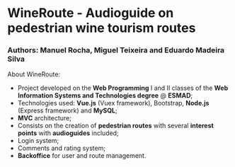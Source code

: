 # WineRoute - Audioguide on pedestrian wine tourism routes
### Authors: Manuel Rocha, Miguel Teixeira and Eduardo Madeira Silva
About WineRoute:


- Project developed on the <b>Web Programming</b> I and II classes of the <b>Web Information Systems and Technologies degree</b> @ <b>ESMAD</b>;
- Technologies used: <b>Vue.js</b> (Vuex framework), Bootstrap, <b>Node.js</b> (Express framework) and <b>MySQL</b>;
- <b>MVC</b> architecture;
- Consists on the creation of <b>pedestrian routes</b> with several <b>interest points</b> with <b>audioguides</b> included;
- Login system;
- Comments and rating system;
- <b>Backoffice</b> for user and route management.
